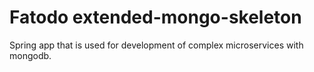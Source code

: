 # Fatodo extended-mongo-skeleton
Spring app that is used for development of complex microservices with mongodb.
